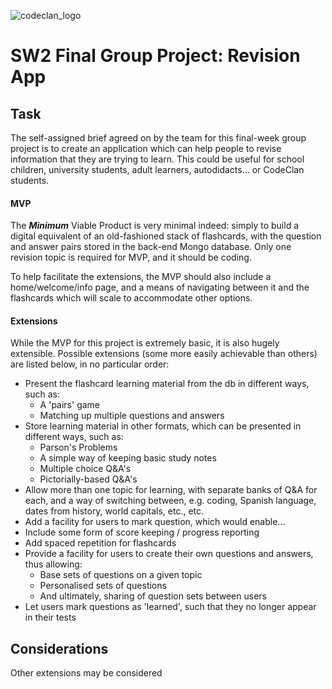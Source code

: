 ![codeclan_logo](https://user-images.githubusercontent.com/11422619/54070681-ca4c5200-425a-11e9-8cf8-cd6a191bc3cd.png)

# SW2 Final Group Project: Revision App

## Task

The self-assigned brief agreed on by the team for this final-week group project is to create an application which can help people to revise information that they are trying to learn.  This could be useful for school children, university students, adult learners, autodidacts... or CodeClan students.

#### MVP

The _**Minimum**_ Viable Product is very minimal indeed: simply to build a digital equivalent of an old-fashioned stack of flashcards, with the question and answer pairs stored in the back-end Mongo database. Only one revision topic is required for MVP, and it should be coding.

To help facilitate the extensions, the MVP should also include a home/welcome/info page, and a means of navigating between it and the flashcards which will scale to accommodate other options.

#### Extensions

While the MVP for this project is extremely basic, it is also hugely extensible.  Possible extensions (some more easily achievable than others) are listed below, in no particular order:

* Present the flashcard learning material from the db in different ways, such as:
  * A 'pairs' game
  * Matching up multiple questions and answers
* Store learning material in other formats, which can be presented in different ways, such as:
  * Parson's Problems
  * A simple way of keeping basic study notes
  * Multiple choice Q&A's
  * Pictorially-based Q&A's
* Allow more than one topic for learning, with separate banks of Q&A for each, and a way of switching between, e.g. coding, Spanish language, dates from history, world capitals, etc., etc.
* Add a facility for users to mark question, which would enable...
* Include some form of score keeping / progress reporting
* Add spaced repetition for flashcards
* Provide a facility for users to create their own questions and answers, thus allowing:
  * Base sets of questions on a given topic
  * Personalised sets of questions
  * And ultimately, sharing of question sets between users
* Let users mark questions as 'learned', such that they no longer appear in their tests

## Considerations

Other extensions may be considered

